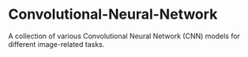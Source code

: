 # Convolutional-Neural-Network
A collection of various Convolutional Neural Network (CNN) models for different image-related tasks.
